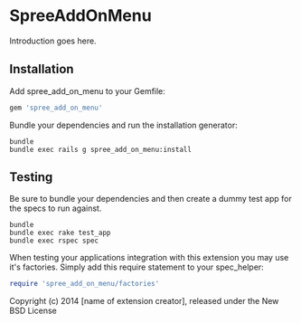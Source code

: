 SpreeAddOnMenu
==============

Introduction goes here.

Installation
------------

Add spree_add_on_menu to your Gemfile:

```ruby
gem 'spree_add_on_menu'
```

Bundle your dependencies and run the installation generator:

```shell
bundle
bundle exec rails g spree_add_on_menu:install
```

Testing
-------

Be sure to bundle your dependencies and then create a dummy test app for the specs to run against.

```shell
bundle
bundle exec rake test_app
bundle exec rspec spec
```

When testing your applications integration with this extension you may use it's factories.
Simply add this require statement to your spec_helper:

```ruby
require 'spree_add_on_menu/factories'
```

Copyright (c) 2014 [name of extension creator], released under the New BSD License

